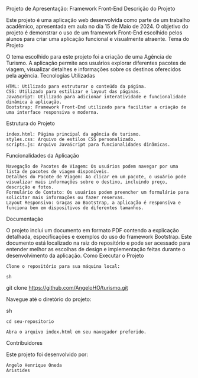 Projeto de Apresentação: Framework Front-End
Descrição do Projeto

Este projeto é uma aplicação web desenvolvida como parte de um trabalho acadêmico, apresentada em aula no dia 15 de Maio de 2024. O objetivo do projeto é demonstrar o uso de um framework Front-End escolhido pelos alunos para criar uma aplicação funcional e visualmente atraente.
Tema do Projeto

O tema escolhido para este projeto foi a criação de uma Agência de Turismo. A aplicação permite aos usuários explorar diferentes pacotes de viagem, visualizar detalhes e informações sobre os destinos oferecidos pela agência.
Tecnologias Utilizadas

    HTML: Utilizado para estruturar o conteúdo da página.
    CSS: Utilizado para estilizar e layout das páginas.
    JavaScript: Utilizado para adicionar interatividade e funcionalidade dinâmica à aplicação.
    Bootstrap: Framework Front-End utilizado para facilitar a criação de uma interface responsiva e moderna.

Estrutura do Projeto

    index.html: Página principal da agência de turismo.
    styles.css: Arquivo de estilos CSS personalizado.
    scripts.js: Arquivo JavaScript para funcionalidades dinâmicas.

Funcionalidades da Aplicação

    Navegação de Pacotes de Viagem: Os usuários podem navegar por uma lista de pacotes de viagem disponíveis.
    Detalhes do Pacote de Viagem: Ao clicar em um pacote, o usuário pode visualizar mais informações sobre o destino, incluindo preço, descrição e fotos.
    Formulário de Contato: Os usuários podem preencher um formulário para solicitar mais informações ou fazer reservas.
    Layout Responsivo: Graças ao Bootstrap, a aplicação é responsiva e funciona bem em dispositivos de diferentes tamanhos.

Documentação

O projeto inclui um documento em formato PDF contendo a explicação detalhada, especificações e exemplos do uso do framework Bootstrap. Este documento está localizado na raiz do repositório e pode ser acessado para entender melhor as escolhas de design e implementação feitas durante o desenvolvimento da aplicação.
Como Executar o Projeto

    Clone o repositório para sua máquina local:

    sh

git clone https://github.com/AngeloHO/turismo.git

Navegue até o diretório do projeto:

sh

    cd seu-repositorio

    Abra o arquivo index.html em seu navegador preferido.

Contribuidores

Este projeto foi desenvolvido por:

    Angelo Henrique Oneda
    Aristides
